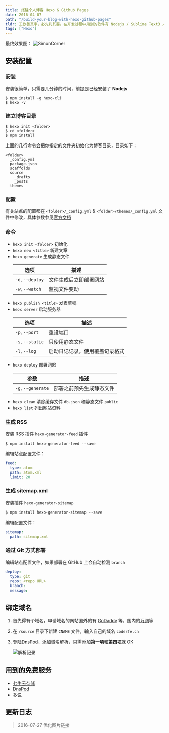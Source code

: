 ```yaml
---
title: 搭建个人博客 Hexo & Github Pages
date: 2016-04-07
path: "/build-your-blog-with-hexo-github-pages"
tldr: 工欲善其事，必先利其器。在开发过程中用到的软件有 Nodejs / Sublime Text3 / Git 等，参考资料主要是官方文档。
tags: ["Hexo"]
---
```


最终效果图：
![SimonCorner](http://oaz5uxplb.bkt.clouddn.com/blog/blog-shot.png)

## 安装配置

### 安装

安装很简单，只需要几分钟的时间，前提是已经安装了 **Nodejs**

```
$ npm install -g hexo-cli
$ hexo -v
```

### 建立博客目录

```
$ hexo init <folder>
$ cd <folder>
$ npm install
```

上面的几行命令会把你指定的文件夹初始化为博客目录，目录如下：

<!-- more -->

```
<folder>
  _config.yml
  package.json
  scaffolds
  source
  	_drafts
  	_posts
  themes
```

### 配置

有关站点的配置都在 `<folder>/_config.yml` & `<folder>/themes/_config.yml` 文件中修改，具体参数参见[官方文档](https://hexo.io/zh-cn/docs/configuration.html)

### 命令

- `hexo init <folder>` 初始化
- `hexo new <title>` 新建文章
- `hexo generate` 生成静态文件
  <table><thead><tr><th>选项</th><th>描述</th></tr></thead><tbody><tr><td><code>-d</code>, <code>--deploy</code></td><td>文件生成后立即部署网站</td></tr><tr><td><code>-w</code>, <code>--watch</code></td><td>监视文件变动</td></tr></tbody></table>
- `hexo publish <title>` 发表草稿
- `heox server` 启动服务器
  <table><thead><tr><th>选项</th><th>描述</th></tr></thead><tbody><tr><td><code>-p</code>, <code>--port</code></td><td>重设端口</td></tr><tr><td><code>-s</code>, <code>--static</code></td><td>只使用静态文件</td></tr><tr><td><code>-l</code>, <code>--log</code></td><td>启动日记记录，使用覆盖记录格式</td></tr></tbody></table>
- `hexo deploy` 部署网站
  <table><thead><tr><th>参数</th><th>描述</th></tr></thead><tbody><tr><td><code>-g</code>, <code>--generate</code></td><td>部署之前预先生成静态文件</td></tr></tbody></table>
- `hexo clean` 清除缓存文件 `db.json` 和静态文件 `public`
- `hexo list` 列出网站资料

### 生成 RSS

安装 RSS 插件 `hexo-generator-feed` 插件

```
$ npm install hexo-generator-feed --save
```

编辑站点配置文件：

```yaml
feed:
  type: atom
  path: atom.xml
  limit: 20
```

### 生成 sitemap.xml

安装插件 `hexo-generator-sitemap`

```
$ npm install hexo-generator-sitemap --save
```

编辑配置文件：

```yaml
sitemap:
  path: sitemap.xml
```

### 通过 Git 方式部署

编辑站点配置文件，如果部署在 GitHub 上会自动检测 `branch`

```yaml
deploy:
  type: git
  repo: <repo URL>
  branch:
  message:
```

## 绑定域名

1. 首先得有个域名，申请域名的网站国外的有 [GoDaddy](https://sg.godaddy.com/) 等，国内的[万网](https://wanwang.aliyun.com)等
2. 在 `/source` 目录下新建 `CNAME` 文件，输入自己的域名 `coderfe.cn`
3. 登陆[DnsPod](https://www.dnspod.cn/)，添加域名解析，只需添加**第一项**和**第四项**就 OK

   ![解析记录](http://oaz5uxplb.bkt.clouddn.com/blog/dnspod.png)

## 用到的免费服务

- [七牛云存储](http://www.qiniu.com/)
- [DnsPod](https://www.dnspod.cn/)
- [多说](http://duoshuo.com/)

## 更新日志

> 2016-07-27 优化图片链接
